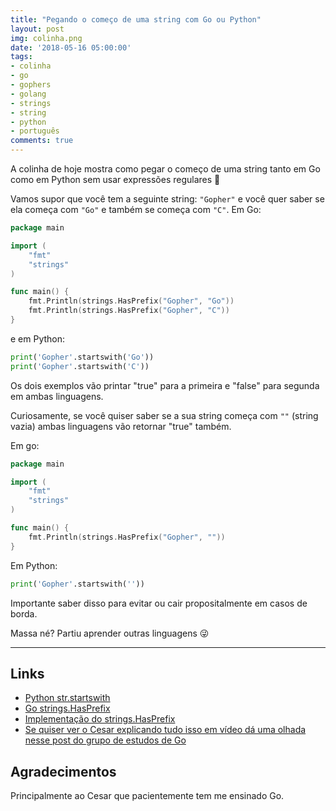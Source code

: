 ```yaml
---
title: "Pegando o começo de uma string com Go ou Python"
layout: post
img: colinha.png
date: '2018-05-16 05:00:00'
tags:
- colinha
- go
- gophers
- golang
- strings
- string
- python
- português
comments: true
---
```


A colinha de hoje mostra como pegar o começo de uma string tanto em Go como em Python sem usar expressões regulares 🎉

Vamos supor que você tem a seguinte string: `"Gopher"` e você quer saber se ela começa com `"Go"` e também se começa com `"C"`. Em Go:

```go
package main

import (
	"fmt"
	"strings"
)

func main() {
	fmt.Println(strings.HasPrefix("Gopher", "Go"))
	fmt.Println(strings.HasPrefix("Gopher", "C"))
}
```

e em Python:

```python
print('Gopher'.startswith('Go'))
print('Gopher'.startswith('C'))
```

Os dois exemplos vão printar "true" para a primeira e "false" para segunda em ambas linguagens.

Curiosamente, se você quiser saber se a sua string começa com `""` (string vazia) ambas linguagens vão retornar "true" também.

Em go:

```go
package main

import (
	"fmt"
	"strings"
)

func main() {
	fmt.Println(strings.HasPrefix("Gopher", ""))
}
```

Em Python:

```python
print('Gopher'.startswith(''))
```

Importante saber disso para evitar ou cair propositalmente em casos de borda.

Massa né? Partiu aprender outras linguagens  😜

---

## Links
- [Python str.startswith](https://docs.python.org/3/library/stdtypes.html#str.startswith)
- [Go strings.HasPrefix](https://golang.org/pkg/strings/#HasPrefix)
- [Implementação do strings.HasPrefix](https://github.com/golang/go/blob/4102e6ff56eee8fd6a1689f4bcf9d5a92cc44a6c/src/strings/strings.go#L450)
- [Se quiser ver o Cesar explicando tudo isso em vídeo dá uma olhada nesse post do grupo de estudos de Go](https://gopher.pro.br/post/hangout-hasprefix/)

## Agradecimentos
Principalmente ao Cesar que pacientemente tem me ensinado Go.
